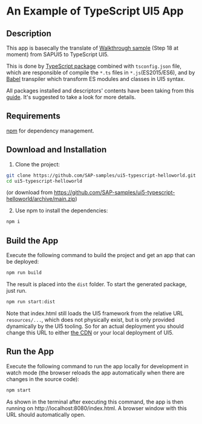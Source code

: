 # An Example of TypeScript UI5 App

## Description

This app is basecally the translate of [Walkthrough sample](https://sapui5.hana.ondemand.com/#/topic/3da5f4be63264db99f2e5b04c5e853db) (Step 18 at moment) from SAPUI5 to TypeScript UI5. 

This is done by [TypeScript package](https://www.npmjs.com/package/typescript) combined with `tsconfig.json` file, which are responsible of compile the `*.ts` files in `*.js`(ES2015/ES6), and by [Babel](https://babeljs.io/) transpiler which transform ES modules and classes in UI5 syntax. 

All packages installed and descriptors' contents have been taking from this [guide](https://github.com/SAP-samples/ui5-typescript-helloworld/blob/main/step-by-step.md). It's suggested to take a look for more details.

## Requirements

[npm](https://www.npmjs.com/) for dependency management.

## Download and Installation

1. Clone the project:

```sh
git clone https://github.com/SAP-samples/ui5-typescript-helloworld.git
cd ui5-typescript-helloworld
```
    
(or download from https://github.com/SAP-samples/ui5-typescript-helloworld/archive/main.zip)

2. Use npm to install the dependencies:

```sh
npm i
```

## Build the App

Execute the following command to build the project and get an app that can be deployed:

```sh
npm run build
```

The result is placed into the `dist` folder. To start the generated package, just run.

```sh
npm run start:dist
```

Note that index.html still loads the UI5 framework from the relative URL `resources/...`, which does not physically exist, but is only provided dynamically by the UI5 tooling. So for an actual deployment you should change this URL to either [the CDN](https://openui5.hana.ondemand.com/#/topic/2d3eb2f322ea4a82983c1c62a33ec4ae) or your local deployment of UI5.

## Run the App

Execute the following command to run the app locally for development in watch mode (the browser reloads the app automatically when there are changes in the source code):

```sh
npm start
```

As shown in the terminal after executing this command, the app is then running on http://localhost:8080/index.html. A browser window with this URL should automatically open.
